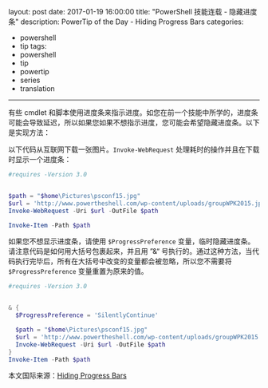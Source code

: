 ﻿layout: post
date: 2017-01-19 16:00:00
title: "PowerShell 技能连载 - 隐藏进度条"
description: PowerTip of the Day - Hiding Progress Bars
categories:
- powershell
- tip
tags:
- powershell
- tip
- powertip
- series
- translation
---
有些 cmdlet 和脚本使用进度条来指示进度。如您在前一个技能中所学的，进度条可能会导致延迟，所以如果您如果不想指示进度，您可能会希望隐藏进度条。以下是实现方法：

以下代码从互联网下载一张图片。`Invoke-WebRequest` 处理耗时的操作并且在下载时显示一个进度条：

```powershell
#requires -Version 3.0


$path = "$home\Pictures\psconf15.jpg"
$url = 'http://www.powertheshell.com/wp-content/uploads/groupWPK2015.jpg'
Invoke-WebRequest -Uri $url -OutFile $path  

Invoke-Item -Path $path
```

如果您不想显示进度条，请使用 `$ProgressPreference` 变量，临时隐藏进度条。请注意代码是如何用大括号包裹起来，并且用 ”&“ 号执行的。通过这种方法，当代码执行完毕后，所有在大括号中改变的变量都会被忽略，所以您不需要将 `$ProgressPreference` 变量重置为原来的值。

```powershell
#requires -Version 3.0


& {
  $ProgressPreference = 'SilentlyContinue'

  $path = "$home\Pictures\psconf15.jpg"
  $url = 'http://www.powertheshell.com/wp-content/uploads/groupWPK2015.jpg'
  Invoke-WebRequest -Uri $url -OutFile $path 
}
Invoke-Item -Path $path
```

<!--more-->
本文国际来源：[Hiding Progress Bars](http://community.idera.com/powershell/powertips/b/tips/posts/hiding-progress-bars)
